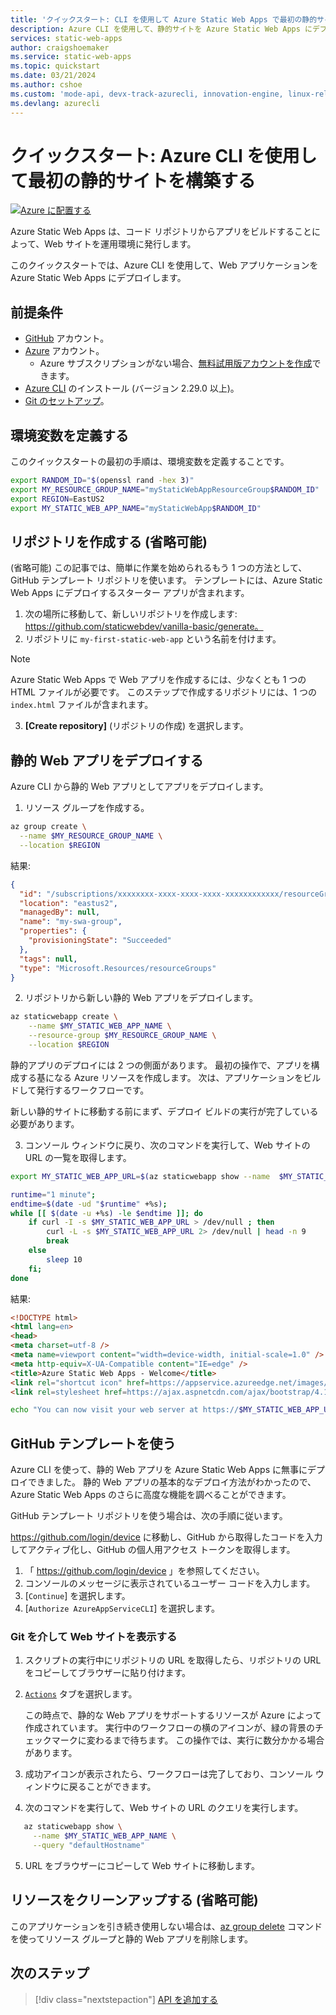 ```yaml
---
title: 'クイックスタート: CLI を使用して Azure Static Web Apps で最初の静的サイトを構築する'
description: Azure CLI を使用して、静的サイトを Azure Static Web Apps にデプロイする方法について説明します。
services: static-web-apps
author: craigshoemaker
ms.service: static-web-apps
ms.topic: quickstart
ms.date: 03/21/2024
ms.author: cshoe
ms.custom: 'mode-api, devx-track-azurecli, innovation-engine, linux-related-content'
ms.devlang: azurecli
---
```


# クイックスタート: Azure CLI を使用して最初の静的サイトを構築する

[![Azure に配置する](https://aka.ms/deploytoazurebutton)](https://go.microsoft.com/fwlink/?linkid=2262845)

Azure Static Web Apps は、コード リポジトリからアプリをビルドすることによって、Web サイトを運用環境に発行します。

このクイックスタートでは、Azure CLI を使用して、Web アプリケーションを Azure Static Web Apps にデプロイします。

## 前提条件

- [GitHub](https://github.com) アカウント。
- [Azure](https://portal.azure.com) アカウント。
  - Azure サブスクリプションがない場合、[無料試用版アカウントを作成](https://azure.microsoft.com/free)できます。
- [Azure CLI](/cli/azure/install-azure-cli) のインストール (バージョン 2.29.0 以上)。
- [Git のセットアップ](https://www.git-scm.com/downloads)。 

## 環境変数を定義する

このクイックスタートの最初の手順は、環境変数を定義することです。

```bash
export RANDOM_ID="$(openssl rand -hex 3)"
export MY_RESOURCE_GROUP_NAME="myStaticWebAppResourceGroup$RANDOM_ID"
export REGION=EastUS2
export MY_STATIC_WEB_APP_NAME="myStaticWebApp$RANDOM_ID"
```

## リポジトリを作成する (省略可能)

(省略可能) この記事では、簡単に作業を始められるもう 1 つの方法として、GitHub テンプレート リポジトリを使います。 テンプレートには、Azure Static Web Apps にデプロイするスターター アプリが含まれます。

1. 次の場所に移動して、新しいリポジトリを作成します: https://github.com/staticwebdev/vanilla-basic/generate。
2. リポジトリに `my-first-static-web-app` という名前を付けます。

> [!NOTE]
> Azure Static Web Apps で Web アプリを作成するには、少なくとも 1 つの HTML ファイルが必要です。 このステップで作成するリポジトリには、1 つの `index.html` ファイルが含まれます。

3. **[Create repository]** (リポジトリの作成) を選択します。

## 静的 Web アプリをデプロイする

Azure CLI から静的 Web アプリとしてアプリをデプロイします。

1. リソース グループを作成する。

```bash
az group create \
  --name $MY_RESOURCE_GROUP_NAME \
  --location $REGION
```

結果:
<!-- expected_similarity=0.3 -->
```json
{
  "id": "/subscriptions/xxxxxxxx-xxxx-xxxx-xxxx-xxxxxxxxxxxx/resourceGroups/my-swa-group",
  "location": "eastus2",
  "managedBy": null,
  "name": "my-swa-group",
  "properties": {
    "provisioningState": "Succeeded"
  },
  "tags": null,
  "type": "Microsoft.Resources/resourceGroups"
}
```

2. リポジトリから新しい静的 Web アプリをデプロイします。

```bash
az staticwebapp create \
    --name $MY_STATIC_WEB_APP_NAME \
    --resource-group $MY_RESOURCE_GROUP_NAME \
    --location $REGION 
```

静的アプリのデプロイには 2 つの側面があります。 最初の操作で、アプリを構成する基になる Azure リソースを作成します。 次は、アプリケーションをビルドして発行するワークフローです。

新しい静的サイトに移動する前にまず、デプロイ ビルドの実行が完了している必要があります。

3. コンソール ウィンドウに戻り、次のコマンドを実行して、Web サイトの URL の一覧を取得します。

```bash
export MY_STATIC_WEB_APP_URL=$(az staticwebapp show --name  $MY_STATIC_WEB_APP_NAME --resource-group $MY_RESOURCE_GROUP_NAME --query "defaultHostname" -o tsv)
```

```bash
runtime="1 minute";
endtime=$(date -ud "$runtime" +%s);
while [[ $(date -u +%s) -le $endtime ]]; do
    if curl -I -s $MY_STATIC_WEB_APP_URL > /dev/null ; then 
        curl -L -s $MY_STATIC_WEB_APP_URL 2> /dev/null | head -n 9
        break
    else 
        sleep 10
    fi;
done
```

結果:
<!-- expected_similarity=0.3 -->
```HTML
<!DOCTYPE html>
<html lang=en>
<head>
<meta charset=utf-8 />
<meta name=viewport content="width=device-width, initial-scale=1.0" />
<meta http-equiv=X-UA-Compatible content="IE=edge" />
<title>Azure Static Web Apps - Welcome</title>
<link rel="shortcut icon" href=https://appservice.azureedge.net/images/static-apps/v3/favicon.svg type=image/x-icon />
<link rel=stylesheet href=https://ajax.aspnetcdn.com/ajax/bootstrap/4.1.1/css/bootstrap.min.css crossorigin=anonymous />
```

```bash
echo "You can now visit your web server at https://$MY_STATIC_WEB_APP_URL"
```

## GitHub テンプレートを使う

Azure CLI を使って、静的 Web アプリを Azure Static Web Apps に無事にデプロイできました。 静的 Web アプリの基本的なデプロイ方法がわかったので、Azure Static Web Apps のさらに高度な機能を調べることができます。

GitHub テンプレート リポジトリを使う場合は、次の手順に従います。

https://github.com/login/device に移動し、GitHub から取得したコードを入力してアクティブ化し、GitHub の個人用アクセス トークンを取得します。

1. 「 https://github.com/login/device 」を参照してください。
2. コンソールのメッセージに表示されているユーザー コードを入力します。
3. [`Continue`] を選択します。
4. [`Authorize AzureAppServiceCLI`] を選択します。

### Git を介して Web サイトを表示する

1. スクリプトの実行中にリポジトリの URL を取得したら、リポジトリの URL をコピーしてブラウザーに貼り付けます。
2. [`Actions`](アクション) タブを選択します。

   この時点で、静的な Web アプリをサポートするリソースが Azure によって作成されています。 実行中のワークフローの横のアイコンが、緑の背景のチェックマークに変わるまで待ちます。 この操作では、実行に数分かかる場合があります。

3. 成功アイコンが表示されたら、ワークフローは完了しており、コンソール ウィンドウに戻ることができます。
4. 次のコマンドを実行して、Web サイトの URL のクエリを実行します。
```bash
   az staticwebapp show \
     --name $MY_STATIC_WEB_APP_NAME \
     --query "defaultHostname"
```
5. URL をブラウザーにコピーして Web サイトに移動します。

## リソースをクリーンアップする (省略可能)

このアプリケーションを引き続き使用しない場合は、[az group delete](/cli/azure/group#az-group-delete) コマンドを使ってリソース グループと静的 Web アプリを削除します。

## 次のステップ

> [!div class="nextstepaction"]
> [API を追加する](add-api.md)